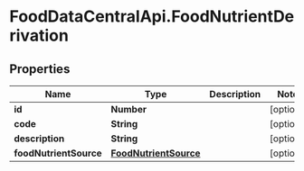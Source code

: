 # FoodDataCentralApi.FoodNutrientDerivation

## Properties
Name | Type | Description | Notes
------------ | ------------- | ------------- | -------------
**id** | **Number** |  | [optional] 
**code** | **String** |  | [optional] 
**description** | **String** |  | [optional] 
**foodNutrientSource** | [**FoodNutrientSource**](FoodNutrientSource.md) |  | [optional] 

